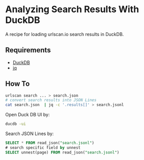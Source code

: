 # Analyzing Search Results With DuckDB

A recipe for loading urlscan.io search results in DuckDB.

## Requirements

- [DuckDB](https://duckdb.org/)
- [jq](https://jqlang.org/)

## How To

```bash
urlscan search ... > search.json
# convert search results into JSON Lines
cat search.json  | jq -c '.results[]' > search.jsonl
```

Open Duck DB UI by:

```bash
ducdb -ui
```

Search JSON Lines by:

```sql
SELECT * FROM read_json("search.jsonl")
# search specific field by unnest
SELECT unnest(page) FROM read_json("search.jsonl")
```
